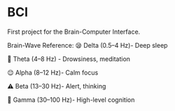 # BCI
First project for the Brain-Computer Interface.

Brain-Wave Reference:
😪 Delta (0.5–4 Hz)- Deep sleep

🧘 Theta (4–8 Hz) - Drowsiness, meditation

😌 Alpha (8–12 Hz)- Calm focus

⚠️ Beta (13–30 Hz)- Alert, thinking

🤔 Gamma (30–100 Hz)- High-level cognition


